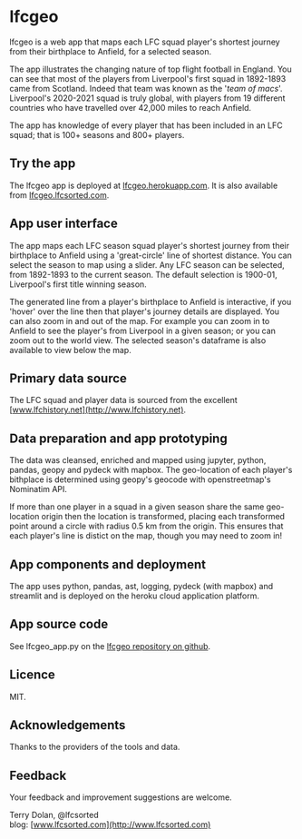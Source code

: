 # lfcgeo
lfcgeo is a web app that maps each LFC squad player's shortest journey from their birthplace to Anfield, for a selected season.

The app illustrates the changing nature of top flight football in England. You can see that most of the players from Liverpool's first squad in 1892-1893 came from Scotland. Indeed that team was known as the '*team of macs*'. Liverpool's 2020-2021 squad is truly global, with players from 19 different countries who have travelled over 42,000 miles to reach Anfield.

The app has knowledge of every player that has been included in an LFC squad; that is 100+ seasons and 800+ players.

## Try the app
The lfcgeo app is deployed at [lfcgeo.herokuapp.com](https://lfcgeo.herokuapp.com). It is also available from [lfcgeo.lfcsorted.com](http://lfcgeo.lfcsorted.com).

## App user interface
The app maps each LFC season squad player's shortest journey from their birthplace to Anfield using a 'great-circle' line of shortest distance. You can select the season to map using a slider. Any LFC season can be selected, from 1892-1893 to the current season. The default selection is 1900-01, Liverpool's first title winning season.

The generated line from a player's birthplace to Anfield is interactive, if you 'hover' over the line then that player's journey details are displayed. You can also zoom in and out of the map. For example you can zoom in to Anfield to see the player's from Liverpool in a given season; or you can zoom out to the world view. The selected season's dataframe is also available to view below the map.

## Primary data source
The LFC squad and player data is sourced from the excellent [www.lfchistory.net](http://www.lfchistory.net). 

## Data preparation and app prototyping
The data was cleansed, enriched and mapped using jupyter, python, pandas, geopy and pydeck with mapbox. The geo-location of each player's bithplace is determined using geopy's geocode with openstreetmap's Nominatim API.

If more than one player in a squad in a given season share the same geo-location origin then the location is transformed, placing each transformed point around a circle with radius 0.5 km from the origin. This ensures that each player's line is distict on the map, though you may need to zoom in!

## App components and deployment
The app uses python, pandas, ast, logging, pydeck (with mapbox) and streamlit and is deployed on the heroku cloud application platform.

## App source code
See lfcgeo_app.py on the [lfcgeo repository on github](https://github.com/terrydolan/lfcgeo).

## Licence
MIT. 

## Acknowledgements
Thanks to the providers of the tools and data.

## Feedback
Your feedback and improvement suggestions are welcome.

  
Terry Dolan, @lfcsorted  
blog: [www.lfcsorted.com](http://www.lfcsorted.com)
